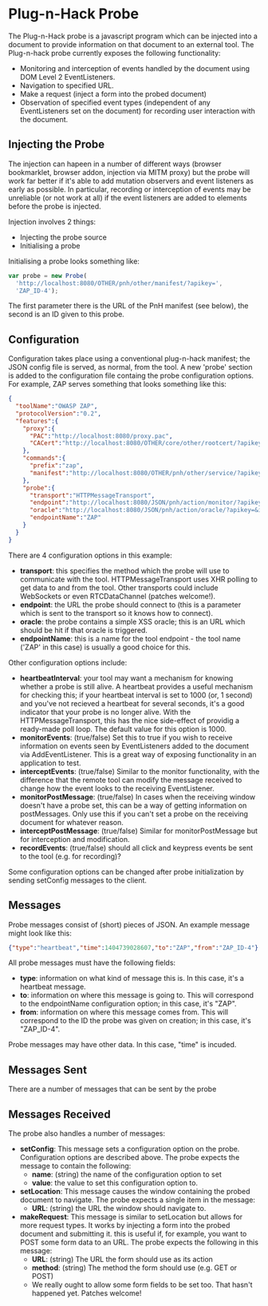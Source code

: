 Plug-n-Hack Probe
===

The Plug-n-Hack probe is a javascript program which can be injected into a document to provide information on that document to an external tool.  The Plug-n-hack probe currently exposes the following functionality:
* Monitoring and interception of events handled by the document using DOM Level 2 EventListeners.
* Navigation to specified URL.
* Make a request (inject a form into the probed document)
* Observation of specified event types (independent of any EventListeners set on the document) for recording user interaction with the document.

Injecting the Probe
---

The injection can hapeen in a number of different ways (browser bookmarklet, browser addon, injection via MITM proxy) but the probe will work far better if it's able to add mutation observers and event listeners as early as possible. In particular, recording or interception of events may be unreliable (or not work at all) if the event listeners are added to elements before the probe is injected.

Injection involves 2 things:
* Injecting the probe source
* Initialising a probe

Initialising a probe looks something like:

``` JavaScript
var probe = new Probe(
  'http://localhost:8080/OTHER/pnh/other/manifest/?apikey=',
  'ZAP_ID-4');
```

The first parameter there is the URL of the PnH manifest (see below), the second is an ID given to this probe.

Configuration
---
Configuration takes place using a conventional plug-n-hack manifest; the JSON config file is served, as normal, from the tool. A new 'probe' section is added to the configuration file containg the probe configuration options. For example, ZAP serves something that looks something like this:

``` JSON
{
  "toolName":"OWASP ZAP",
  "protocolVersion":"0.2",
  "features":{
    "proxy":{
      "PAC":"http://localhost:8080/proxy.pac",
      "CACert":"http://localhost:8080/OTHER/core/other/rootcert/?apikey="
    },
    "commands":{
      "prefix":"zap",
      "manifest":"http://localhost:8080/OTHER/pnh/other/service/?apikey="
    },
    "probe":{
      "transport":"HTTPMessageTransport",
      "endpoint":"http://localhost:8080/JSON/pnh/action/monitor/?apikey=&",
      "oracle":"http://localhost:8080/JSON/pnh/action/oracle/?apikey=&id=",
      "endpointName":"ZAP"
    }
  }
}
```

There are 4 configuration options in this example:
* **transport**: this specifies the method which the probe will use to communicate with the tool. HTTPMessageTransport uses XHR polling to get data to and from the tool. Other transports could include WebSockets or even RTCDataChannel (patches welcome!).
* **endpoint**: the URL the probe should connect to (this is a parameter which is sent to the transport so it knows how to connect).
* **oracle**: the probe contains a simple XSS oracle; this is an URL which should be hit if that oracle is triggered.
* **endpointName**: this is a name for the tool endpoint - the tool name ('ZAP' in this case) is usually a good choice for this.

Other configuration options include:
* **heartbeatInterval**: your tool may want a mechanism for knowing whether a probe is still alive. A heartbeat provides a useful mechanism for checking this; if your heartbeat interval is set to 1000 (or, 1 second) and you've not recieved a heartbeat for several seconds, it's a good indicator that your probe is no longer alive.  With the HTTPMessageTransport, this has the nice side-effect of providig a ready-made poll loop. The default value for this option is 1000.
* **monitorEvents**: (true/false) Set this to true if you wish to receive information on events seen by EventListeners added to the document via AddEventListener. This is a great way of exposing functionality in an application to test.
* **interceptEvents**: (true/false) Similar to the monitor functionality, with the difference that the remote tool can modify the message received to change how the event looks to the receiving EventListener.
*  **monitorPostMessage**: (true/false) In cases when the receiving window doesn't have a probe set, this can be a way of getting information on postMessages. Only use this if you can't set a probe on the receiving document for whatever reason.
*  **interceptPostMessage**: (true/false) Similar for monitorPostMessage but for interception and modification.
*  **recordEvents**: (true/false) should all click and keypress events be sent to the tool (e.g. for recording)?

Some configuration options can be changed after probe initialization by sending setConfig messages to the client.

Messages
---

Probe messages consist of (short) pieces of JSON. An example message might look like this:

``` JSON
{"type":"heartbeat","time":1404739028607,"to":"ZAP","from":"ZAP_ID-4"}
```

All probe messages must have the following fields:
* **type**: information on what kind of message this is. In this case, it's a heartbeat message.
* **to**: information on where this message is going to. This will correspond to the endpointName configuration option; in this case, it's "ZAP".
* **from**: information on where this message comes from. This will correspond to the ID the probe was given on creation; in this case, it's "ZAP_ID-4".

Probe messages may have other data. In this case, "time" is incuded.

Messages Sent
---

There are a number of messages that can be sent by the probe

Messages Received
---

The probe also handles a number of messages:
* **setConfig**: This message sets a configuration option on the probe. Configuration options are described above. The probe expects the message to contain the following:
  * **name**: (string) the name of the configuration option to set
  * **value**: the value to set this configuration option to.
* **setLocation**: This message causes the window containing the probed document to navigate. The probe expects a single item in the message:
  * **URL**: (string) the URL the window should navigate to.
* **makeRequest**: This message is similar to setLocation but allows for more request types. It works by injecting a form into the probed document and submitting it. this is useful if, for example, you want to POST some form data to an URL. The probe expects the following in this message:
  * **URL**: (string) The URL the form should use as its action
  * **method**: (string) The method the form should use (e.g. GET or POST)
  * We really ought to allow some form fields to be set too. That hasn't happened yet. Patches welcome!
